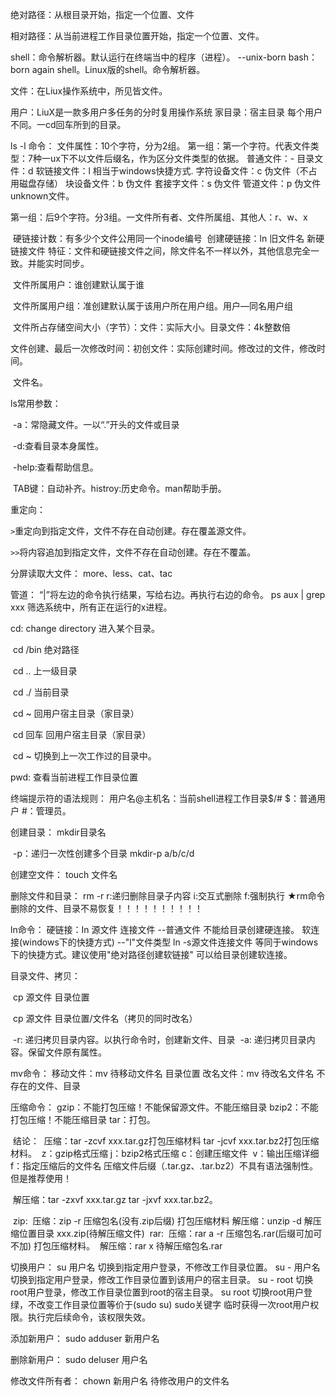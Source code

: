 

绝对路径：从根目录开始，指定一个位置、文件

相对路径：从当前进程工作目录位置开始，指定一个位置、文件。

shell：命令解析器。默认运行在终端当中的程序（进程）。 --unix-born
bash：born again shell。Linux版的shell。命令解析器。

文件：在Liux操作系统中，所见皆文件。

用户：LiuX是一款多用户多任务的分时复用操作系统
家目录：宿主目录
	每个用户不同。一cd回车所到的目录。



ls -l 命令：
	文件属性：10个字符，分为2组。
		第一组：第一个字符。代表文件类型：7种一ux下不以文件后缀名，作为区分文件类型的依据。
			普通文件：-
			目录文件：d
			软链接文件：l	相当于windows快捷方式.
			字符设备文件：c	伪文件（不占用磁盘存储）
			块设备文件：b		伪文件
			套接字文件：s		伪文件
			管道文件：p		伪文件
			unknown文件。

​		第一组：后9个字符。分3组。一文件所有者、文件所属组、其他人：r、w、x

​	硬链接计数：有多少个文件公用同一个inode编号
​				创建硬链接：ln 旧文件名 新硬链接文件
​				特征：文件和硬链接文件之间，除文件名不一样以外，其他信息完全一致。并能实时同步。

​	文件所属用户：谁创建默认属于谁

​	文件所属用户组：准创建默认属于该用户所在用户组。用户—同名用户组

​	文件所占存储空间大小（字节）：文件：实际大小。目录文件：4k整数倍

​	文件创建、最后一次修改时间：初创文件：实际创建时间。修改过的文件，修改时间。

​	文件名。

ls常用参数：

​	-a：常隐藏文件。一以“.”开头的文件或目录

​	-d:查看目录本身属性。

​	-help:查看帮助信息。

​	TAB键：自动补齐。histroy:历史命令。man帮助手册。



重定向：

​	`>`重定向到指定文件，文件不存在自动创建。存在覆盖源文件。

​	`>>`将内容追加到指定文件，文件不存在自动创建。存在不覆盖。



分屏读取大文件：
	more、less、cat、tac



管道：
	“|”将左边的命令执行结果，写给右边。再执行右边的命令。
	ps aux | grep xxx	筛选系统中，所有正在运行的x进程。



cd:	change directory 进入某个目录。

​	cd /bin 	绝对路径

​	cd .. 	上一级目录

​	cd ./	当前目录

​	cd ~	回用户宿主目录（家目录）

​	cd 回车	回用户宿主目录（家目录）

​	cd ~	切换到上一次工作过的目录中。



pwd:	查看当前进程工作目录位置



终端提示符的语法规则：
	用户名@主机名：当前shell进程工作目录$/#	$：普通用户	#：管理员。



创建目录：
	mkdir目录名

​	-p：递归一次性创建多个目录	mkdir-p a/b/c/d

创建空文件：
	touch 文件名

删除文件和目录：
	rm -r	r:递归删除目录子内容	i:交互式删除	f:强制执行
	★rm命令删除的文件、目录不易恢复！！！！！！！！！！



ln命令：
	硬链接：In 源文件 连接文件			--普通文件
		不能给目录创建硬连接。
	软连接(windows下的快捷方式)		--"l"文件类型
		ln -s源文件连接文件
		等同于windows下的快捷方式。建议使用"绝对路径创建软链接"
		可以给目录创建软连接。



目录文件、拷贝：

​	cp 源文件 目录位置	

​	cp 源文件 目录位置/文件名（拷贝的同时改名）

​	-r:	递归拷贝目录内容。以执行命令时，创建新文件、目录
​	-a:	递归拷贝目录内容。保留文件原有属性。



mv命令：
	移动文件：mv 待移动文件名 目录位置
	改名文件：mv 待改名文件名 不存在的文件、目录

压缩命令：
	gzip：不能打包压缩！不能保留源文件。不能压缩目录
	bzip2：不能打包压缩！不能压缩目录
	tar：打包。

​	结论：
​		压缩：tar -zcvf xxx.tar.gz打包压缩材料		tar -jcvf xxx.tar.bz2打包压缩材料。
​			z：gzip格式压缩						j：bzip2格式压缩
​			c：创建压缩文件
​			v：输出压缩详细
​			f：指定压缩后的文件名
​			压缩文件后缀（.tar.gz、.tar.bz2）不具有语法强制性。但是推荐使用！

​		解压缩：tar -zxvf xxx.tar.gz				tar -jxvf xxx.tar.bz2。

​	zip:
​		压缩：zip  -r  压缩包名(没有.zip后缀)  打包压缩材料
​		解压缩：unzip  -d  解压缩位置目录  xxx.zip(待解压缩文件)
​	rar:
​		压缩：rar  a  -r  压缩包名.rar(后缀可加可不加)  打包压缩材料。
​		解压缩：rar  x  待解压缩包名.rar



切换用户：
	su  用户名		切换到指定用户登录，不修改工作目录位置。
	su - 用户名		切换到指定用户登录，修改工作目录位置到该用户的宿主目录。
	su - root		切换root用户登录，修改工作目录位置到root的宿主目录。
	su root		切换root用户登绿，不改变工作目录位置等价于(sudo su)
	sudo关键字	临时获得一次root用户权限。执行完后续命令，该权限失效。

添加新用户：
	sudo adduser 新用户名

删除新用户：
	sudo deluser 用户名

修改文件所有者：
	chown  新用户名  待修改用户的文件名